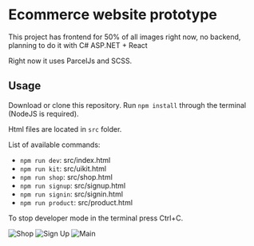 # Ecommerce website prototype
This project has frontend for 50% of all images right now, no backend, planning to do it with C# ASP.NET + React

Right now it uses ParcelJs and SCSS.

## Usage
Download or clone this repository. Run `npm install` through the terminal (NodeJS is required).

Html files are located in `src` folder.

List of available commands:
- `npm run dev`: src/index.html
- `npm run kit`: src/uikit.html
- `npm run shop`: src/shop.html
- `npm run signup`: src/signup.html
- `npm run signin`: src/signin.html 
- `npm run product`: src/product.html

To stop developer mode in the terminal press Ctrl+C.

![Shop](https://github.com/VladGaranovskyi/eCommerceWebsite/tree/main/s1.png?raw=true)
![Sign Up](https://github.com/VladGaranovskyi/eCommerceWebsite/tree/main/s2.png?raw=true)
![Main](https://github.com/VladGaranovskyi/eCommerceWebsite/tree/main/s3.png?raw=true)
